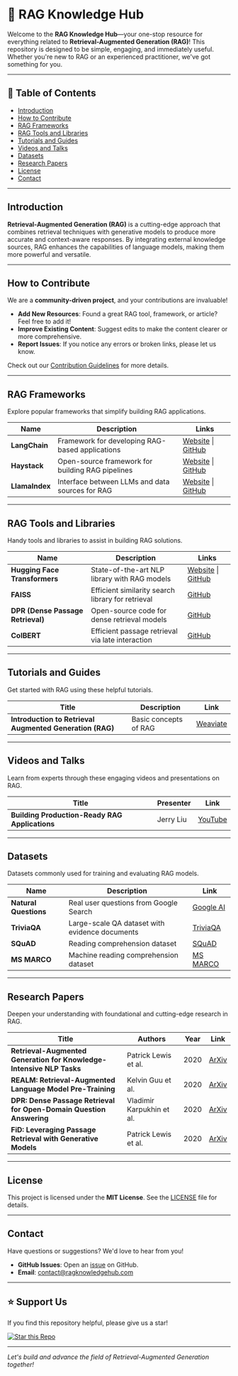 # 🧠 RAG Knowledge Hub

Welcome to the **RAG Knowledge Hub**—your one-stop resource for everything related to **Retrieval-Augmented Generation (RAG)**! This repository is designed to be simple, engaging, and immediately useful. Whether you're new to RAG or an experienced practitioner, we've got something for you.

---

## 📌 Table of Contents

- [Introduction](#introduction)
- [How to Contribute](#how-to-contribute)
- [RAG Frameworks](#rag-frameworks)
- [RAG Tools and Libraries](#rag-tools-and-libraries)
- [Tutorials and Guides](#tutorials-and-guides)
- [Videos and Talks](#videos-and-talks)
- [Datasets](#datasets)
- [Research Papers](#research-papers)
- [License](#license)
- [Contact](#contact)

---

## Introduction

**Retrieval-Augmented Generation (RAG)** is a cutting-edge approach that combines retrieval techniques with generative models to produce more accurate and context-aware responses. By integrating external knowledge sources, RAG enhances the capabilities of language models, making them more powerful and versatile.

---

## How to Contribute

We are a **community-driven project**, and your contributions are invaluable!

- **Add New Resources**: Found a great RAG tool, framework, or article? Feel free to add it!
- **Improve Existing Content**: Suggest edits to make the content clearer or more comprehensive.
- **Report Issues**: If you notice any errors or broken links, please let us know.

Check out our [Contribution Guidelines](CONTRIBUTING.md) for more details.

---

## RAG Frameworks

Explore popular frameworks that simplify building RAG applications.

| Name                      | Description                                        | Links                                                                                       |
|---------------------------|----------------------------------------------------|---------------------------------------------------------------------------------------------|
| **LangChain**             | Framework for developing RAG-based applications    | [Website](https://langchain.com) \| [GitHub](https://github.com/langchain-ai/langchain)     |
| **Haystack**              | Open-source framework for building RAG pipelines   | [Website](https://haystack.deepset.ai) \| [GitHub](https://github.com/deepset-ai/haystack)   |
| **LlamaIndex**            | Interface between LLMs and data sources for RAG    | [Website](https://www.llamaindex.ai) \| [GitHub](https://github.com/jerryjliu/llama_index)   |

---

## RAG Tools and Libraries

Handy tools and libraries to assist in building RAG solutions.

| Name                      | Description                                        | Links                                                                                       |
|---------------------------|----------------------------------------------------|---------------------------------------------------------------------------------------------|
| **Hugging Face Transformers** | State-of-the-art NLP library with RAG models  | [Website](https://huggingface.co) \| [GitHub](https://github.com/huggingface/transformers)  |
| **FAISS**                 | Efficient similarity search library for retrieval  | [GitHub](https://github.com/facebookresearch/faiss)                                        |
| **DPR (Dense Passage Retrieval)** | Open-source code for dense retrieval models | [GitHub](https://github.com/facebookresearch/DPR)                                          |
| **ColBERT**               | Efficient passage retrieval via late interaction   | [GitHub](https://github.com/stanford-futuredata/ColBERT)                                   |

---

## Tutorials and Guides

Get started with RAG using these helpful tutorials.

| Title                             | Description                                       | Link                                                                                         |
|-----------------------------------|---------------------------------------------------|----------------------------------------------------------------------------------------------|
| **Introduction to Retrieval Augmented Generation (RAG)**      | Basic concepts of RAG      | [Weaviate](https://weaviate.io/blog/introduction-to-rag)

---

## Videos and Talks

Learn from experts through these engaging videos and presentations on RAG.

| Title                                | Presenter            | Link                                                                                             |
|--------------------------------------|----------------------|--------------------------------------------------------------------------------------------------|
| **Building Production-Ready RAG Applications**          | Jerry Liu      | [YouTube](https://www.youtube.com/watch?v=TRjq7t2Ms5I)

---

## Datasets

Datasets commonly used for training and evaluating RAG models.

| Name                 | Description                                        | Link                                                                                                 |
|----------------------|----------------------------------------------------|------------------------------------------------------------------------------------------------------|
| **Natural Questions** | Real user questions from Google Search             | [Google AI](https://ai.google.com/research/NaturalQuestions)                                        |
| **TriviaQA**          | Large-scale QA dataset with evidence documents     | [TriviaQA](https://nlp.cs.washington.edu/triviaqa/)                                                |
| **SQuAD**             | Reading comprehension dataset                      | [SQuAD](https://rajpurkar.github.io/SQuAD-explorer/)                                               |
| **MS MARCO**          | Machine reading comprehension dataset              | [MS MARCO](https://microsoft.github.io/msmarco/)                                                    |

---

## Research Papers

Deepen your understanding with foundational and cutting-edge research in RAG.

| Title                                                                 | Authors                  | Year | Link                                           |
|-----------------------------------------------------------------------|--------------------------|------|------------------------------------------------|
| **Retrieval-Augmented Generation for Knowledge-Intensive NLP Tasks**  | Patrick Lewis et al.     | 2020 | [ArXiv](https://arxiv.org/abs/2005.11401)      |
| **REALM: Retrieval-Augmented Language Model Pre-Training**            | Kelvin Guu et al.        | 2020 | [ArXiv](https://arxiv.org/abs/2002.08909)      |
| **DPR: Dense Passage Retrieval for Open-Domain Question Answering**   | Vladimir Karpukhin et al.| 2020 | [ArXiv](https://arxiv.org/abs/2004.04906)      |
| **FiD: Leveraging Passage Retrieval with Generative Models**          | Patrick Lewis et al.     | 2020 | [ArXiv](https://arxiv.org/abs/2007.01282)      |

---

## License

This project is licensed under the **MIT License**. See the [LICENSE](LICENSE) file for details.

---

## Contact

Have questions or suggestions? We'd love to hear from you!

- **GitHub Issues**: Open an [issue](https://github.com/aiknowledgehub/rag/issues) on GitHub.
- **Email**: [contact@ragknowledgehub.com](mailto:codewithrashid@gmail.com)

---

## ⭐️ Support Us

If you find this repository helpful, please give us a star!

[![Star this Repo](https://img.shields.io/github/stars/aiknowledgehub/rag?style=social)](https://github.com/aiknowledgehub/rag)

---

*Let's build and advance the field of Retrieval-Augmented Generation together!*

